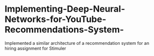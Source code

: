 # Implementing-Deep-Neural-Networks-for-YouTube-Recommendations-System-
Implemented a similar architecture of a recommendation system for an hiring assignment for Stimuler 
